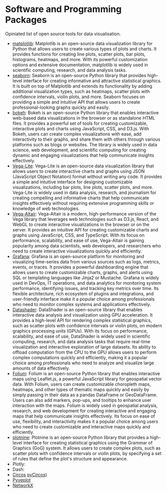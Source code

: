 # Software and Programming Packages

Opiniated list of open source tools for data visualisation.

- [matplotlib](https://matplotlib.org/): Matplotlib is an open-source data visualization library
  for Python that allows users to create various types of plots and
  charts. It provides functions for creating line plots, scatter
  plots, bar plots, histograms, heatmaps, and more. With its powerful
  customization options and extensive documentation, matplotlib is
  widely used in scientific computing, research, and data analysis
  tasks.
- [seaborn](https://seaborn.pydata.org/): Seaborn is an open-source Python library that provides
  high-level interface for creating informative and attractive
  statistical graphics. It is built on top of Matplotlib and extends
  its functionality by adding additional visualization types, such as
  heatmaps, scatter plots with confidence intervals, violin plots, and
  more. Seaborn focuses on providing a simple and intuitive API that
  allows users to create professional-looking graphs quickly and
  easily.
- [bokeh](https://bokeh.org/): Bokeh is an open-source Python library
  that enables interactive web-based data visualizations in the
  browser or as standalone HTML files. It provides a powerful set of
  tools for creating customizable, interactive plots and charts using
  JavaScript, CSS, and D3.js. With Bokeh, users can create complex
  visualizations with ease, add interactivity to their graphs, and
  share them with others through various platforms such as blogs or
  websites. The library is widely used in data science, web
  development, and scientific computing for creating dynamic and
  engaging visualizations that help communicate insights effectively.
- [Vega-Lite](https://vega.github.io/vega-lite/): Vega-Lite is an
  open-source data visualization library that allows users to create
  interactive charts and graphs using JSON (JavaScript Object
  Notation) format without writing any code. It provides a simple and
  intuitive interface for designing customizable visualizations,
  including bar plots, line plots, scatter plots, and more. Vega-Lite
  is widely used in data analysis, research, and journalism for
  creating compelling and informative charts that help communicate
  insights effectively without requiring extensive programming skills
  or knowledge of web technologies.
- [Vega-Altair](https://altair-viz.github.io/index.html): Vega-Altair
  is a modern, high-performance version of the Vega library that
  leverages web technologies such as D3.js, React, and WebGL to create
  interactive visualizations in the browser or on the server. It
  provides an intuitive API for creating customizable charts and
  graphs using JavaScript, CSS, and TypeScript. With its focus on
  performance, scalability, and ease of use, Vega-Altair is gaining
  popularity among data scientists, web developers, and researchers
  who need to create interactive visualizations quickly and
  efficiently.
- [Grafana](): Grafana is an open-source platform for monitoring and
  visualizing time-series data from various sources such as logs,
  metrics, events, or traces. It provides a powerful dashboarding
  engine that allows users to create customizable charts, graphs, and
  alerts using SQL or templating languages like Jinja2 or
  Mustache. Grafana is widely used in DevOps, IT operations, and data
  analytics for monitoring system performance, identifying issues, and
  tracking key metrics over time. Its flexible architecture, rich
  ecosystem of plugins and integrations, and user-friendly interface
  make it a popular choice among professionals who need to monitor
  complex systems and applications effectively.
- [Datashader](https://datashader.org/): DataShader is an open-source
  library that enables interactive data analysis and visualization
  using GPU acceleration. It provides a high-level API for rendering
  complex statistical graphics, such as scatter plots with confidence
  intervals or violin plots, on modern graphics processing units
  (GPUs). With its focus on performance, scalability, and ease of use,
  DataShader is widely used in scientific computing, research, and
  data analysis tasks that require real-time visualization and
  interactive exploration of large datasets. Its ability to offload
  computation from the CPU to the GPU allows users to perform complex
  computations quickly and efficiently, making it a popular choice
  among professionals who need to analyze and visualize large amounts
  of data effectively.
- [Folium](https://python-visualization.github.io/folium/latest/):
  Folium is an open-source Python library that enables interactive
  maps using Leaflet.js, a powerful JavaScript library for geospatial
  vector data. With Folium, users can create customizable choropleth
  maps, heatmaps, and other types of thematic maps quickly and easily
  by simply passing in their data as a pandas DataFrame or
  GeoDataFrame. Users can also add markers, pop-ups, and tooltips to
  enhance user interaction with the maps. Folium is widely used in
  geospatial analysis, research, and web development for creating
  interactive and engaging maps that help communicate insights
  effectively. Its focus on ease of use, flexibility, and
  interactivity makes it a popular choice among users who need to
  create customizable and interactive maps quickly and efficiently.
- [plotnine](https://plotnine.org/): Plotnine is an open-source Python
  library that provides a high-level interface for creating
  statistical graphics using the Grammar of Graphics (GoG) system. It
  allows users to create complex plots, such as scatter plots with
  confidence intervals or violin plots, by specifying a set of rules
  that define the plot's structure and appearance.
- Plotly:
- Dash:
- [Circos](http://circos.ca/)
  [pyCircos](https://github.com/ponnhide/pyCircos))
- [Pyveplot](https://gitlab.com/rgarcia-herrera/pyveplot)
- [NetworkX](https://networkx.org/)
